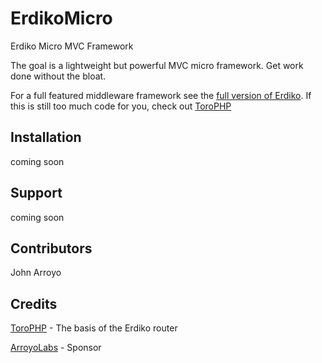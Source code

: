 ErdikoMicro
===========

Erdiko Micro MVC Framework

The goal is a lightweight but powerful MVC micro framework.  Get work done without the bloat.

For a full featured middleware framework see the [full version of Erdiko](https://github.com/arroyo/Erdiko). If this is still too much code for you, check out [ToroPHP](http://toroweb.org/)

## Installation 

coming soon

## Support

coming soon

## Contributors

John Arroyo 

## Credits

[ToroPHP](http://toroweb.org/)	- The basis of the Erdiko router

[ArroyoLabs](http://www.arroyolabs.com/) - Sponsor
